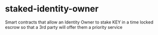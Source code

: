 # staked-identity-owner
Smart contracts that allow an Identity Owner to stake KEY in a time locked escrow so that a 3rd party will offer them a priority service
